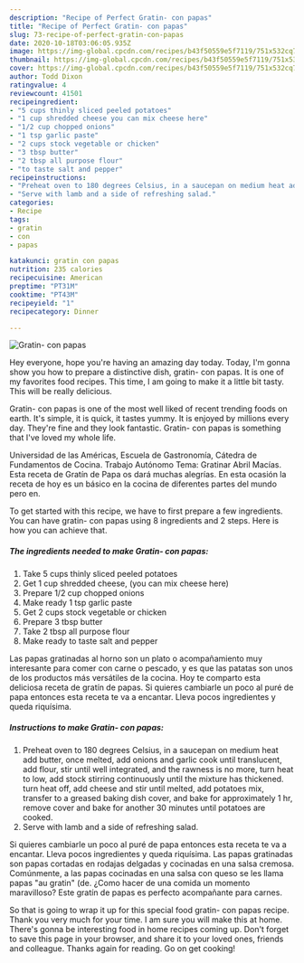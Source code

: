 ```yaml
---
description: "Recipe of Perfect Gratin- con papas"
title: "Recipe of Perfect Gratin- con papas"
slug: 73-recipe-of-perfect-gratin-con-papas
date: 2020-10-18T03:06:05.935Z
image: https://img-global.cpcdn.com/recipes/b43f50559e5f7119/751x532cq70/gratin-con-papas-recipe-main-photo.jpg
thumbnail: https://img-global.cpcdn.com/recipes/b43f50559e5f7119/751x532cq70/gratin-con-papas-recipe-main-photo.jpg
cover: https://img-global.cpcdn.com/recipes/b43f50559e5f7119/751x532cq70/gratin-con-papas-recipe-main-photo.jpg
author: Todd Dixon
ratingvalue: 4
reviewcount: 41501
recipeingredient:
- "5 cups thinly sliced peeled potatoes"
- "1 cup shredded cheese you can mix cheese here"
- "1/2 cup chopped onions"
- "1 tsp garlic paste"
- "2 cups stock vegetable or chicken"
- "3 tbsp butter"
- "2 tbsp all purpose flour"
- "to taste salt and pepper"
recipeinstructions:
- "Preheat oven to 180 degrees Celsius, in a saucepan on medium heat add butter, once melted, add onions and garlic cook until translucent, add flour, stir until well integrated, and the rawness is no more, turn heat to low, add stock stirring continuously until the mixture has thickened. turn heat off, add cheese and stir until melted, add potatoes mix, transfer to a greased baking dish cover, and bake for approximately 1 hr, remove cover and bake for another 30 minutes until potatoes are cooked."
- "Serve with lamb and a side of refreshing salad."
categories:
- Recipe
tags:
- gratin
- con
- papas

katakunci: gratin con papas 
nutrition: 235 calories
recipecuisine: American
preptime: "PT31M"
cooktime: "PT43M"
recipeyield: "1"
recipecategory: Dinner

---
```



![Gratin- con papas](https://img-global.cpcdn.com/recipes/b43f50559e5f7119/751x532cq70/gratin-con-papas-recipe-main-photo.jpg)

Hey everyone, hope you're having an amazing day today. Today, I'm gonna show you how to prepare a distinctive dish, gratin- con papas. It is one of my favorites food recipes. This time, I am going to make it a little bit tasty. This will be really delicious.

Gratin- con papas is one of the most well liked of recent trending foods on earth. It's simple, it is quick, it tastes yummy. It is enjoyed by millions every day. They're fine and they look fantastic. Gratin- con papas is something that I've loved my whole life.

Universidad de las Américas, Escuela de Gastronomía, Cátedra de Fundamentos de Cocina. Trabajo Autónomo Tema: Gratinar Abril Macías. Esta receta de Gratín de Papa os dará muchas alegrías. En esta ocasión la receta de hoy es un básico en la cocina de diferentes partes del mundo pero en.


To get started with this recipe, we have to first prepare a few ingredients. You can have gratin- con papas using 8 ingredients and 2 steps. Here is how you can achieve that.

<!--inarticleads1-->

##### The ingredients needed to make Gratin- con papas:

1. Take 5 cups thinly sliced peeled potatoes
1. Get 1 cup shredded cheese, (you can mix cheese here)
1. Prepare 1/2 cup chopped onions
1. Make ready 1 tsp garlic paste
1. Get 2 cups stock vegetable or chicken
1. Prepare 3 tbsp butter
1. Take 2 tbsp all purpose flour
1. Make ready to taste salt and pepper


Las papas gratinadas al horno son un plato o acompañamiento muy interesante para comer con carne o pescado, y es que las patatas son unos de los productos más versátiles de la cocina. Hoy te comparto esta deliciosa receta de gratín de papas. Si quieres cambiarle un poco al puré de papa entonces esta receta te va a encantar. Lleva pocos ingredientes y queda riquísima. 

<!--inarticleads2-->

##### Instructions to make Gratin- con papas:

1. Preheat oven to 180 degrees Celsius, in a saucepan on medium heat add butter, once melted, add onions and garlic cook until translucent, add flour, stir until well integrated, and the rawness is no more, turn heat to low, add stock stirring continuously until the mixture has thickened. turn heat off, add cheese and stir until melted, add potatoes mix, transfer to a greased baking dish cover, and bake for approximately 1 hr, remove cover and bake for another 30 minutes until potatoes are cooked.
1. Serve with lamb and a side of refreshing salad.


Si quieres cambiarle un poco al puré de papa entonces esta receta te va a encantar. Lleva pocos ingredientes y queda riquísima. Las papas gratinadas son papas cortadas en rodajas delgadas y cocinadas en una salsa cremosa. Comúnmente, a las papas cocinadas en una salsa con queso se les llama papas &#34;au gratin&#34; (de. ¿Como hacer de una comida un momento maravilloso? Este gratín de papas es perfecto acompañante para carnes. 

So that is going to wrap it up for this special food gratin- con papas recipe. Thank you very much for your time. I am sure you will make this at home. There's gonna be interesting food in home recipes coming up. Don't forget to save this page in your browser, and share it to your loved ones, friends and colleague. Thanks again for reading. Go on get cooking!
